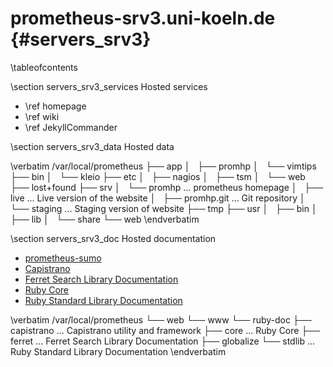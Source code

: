 prometheus-srv3.uni-koeln.de    {#servers_srv3}
============================

\tableofcontents

\section servers_srv3_services Hosted services

 - \ref homepage
 - \ref wiki
 - \ref JekyllCommander

\section servers_srv3_data Hosted data

\verbatim
/var/local/prometheus
 ├── app
 │   ├── promhp
 │   └── vimtips
 ├── bin
 │   └── kleio
 ├── etc
 │   ├── nagios
 │   ├── tsm
 │   └── web
 ├── lost+found
 ├── srv
 │   └── promhp                    ...  prometheus homepage
 │       ├── live                  ...  Live version of the website
 │       ├── promhp.git            ...  Git repository
 │       └── staging               ...  Staging version of website
 ├── tmp
 ├── usr
 │   ├── bin
 │   ├── lib
 │   └── share
 └── web
\endverbatim

\section servers_srv3_doc Hosted documentation

 - [prometheus-sumo](http://prometheus-srv3.uni-koeln.de/doc/prometheus-sumo)
 - [Capistrano](http://prometheus-srv3.uni-koeln.de/ruby-doc/capistrano)
 - [Ferret Search Library Documentation](http://prometheus-srv3.uni-koeln.de/ruby-doc/ferret)
 - [Ruby Core](http://prometheus-srv3.uni-koeln.de/ruby-doc/core)
 - [Ruby Standard Library Documentation](http://prometheus-srv3.uni-koeln.de/ruby-doc/core)

\verbatim
/var/local/prometheus
 └── web
     └── www
         └── ruby-doc
             ├── capistrano        ...  Capistrano utility and framework
             ├── core              ...  Ruby Core
             ├── ferret            ...  Ferret Search Library Documentation
             ├── globalize
             └── stdlib            ...  Ruby Standard Library Documentation
\endverbatim

